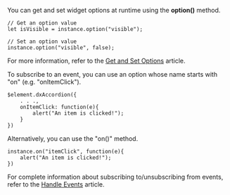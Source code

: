 You can get and set widget options at runtime using the **option()** method. 

    // Get an option value
    let isVisible = instance.option("visible");

    // Set an option value
    instance.option("visible", false);

For more information, refer to the [Get and Set Options](/concepts/00%20Getting%20Started/10%20Widget%20Basics%20-%20jQuery/05%20Get%20and%20Set%20Options.md '/Documentation/Guide/Getting_Started/Widget_Basics_-_jQuery/Get_and_Set_Options/') article.

To subscribe to an event, you can use an option whose name starts with "on" (e.g. "onItemClick").

    $element.dxAccordion({
        . . .,
        onItemClick: function(e){
            alert("An item is clicked!");
        }
    })

Alternatively, you can use the "on()" method.

    instance.on("itemClick", function(e){
        alert("An item is clicked!");
    })

For complete information about subscribing to/unsubscribing from events, refer to the [Handle Events](/concepts/00%20Getting%20Started/10%20Widget%20Basics%20-%20jQuery/15%20Handle%20Events.md '/Documentation/Guide/Getting_Started/Widget_Basics_-_jQuery/Handle_Events/') article.
